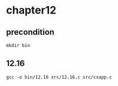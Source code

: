 # chapter12

## precondition
````shell
mkdir bin
````

## 12.16

    gcc -o bin/12.16 src/12.16.c src/csapp.c